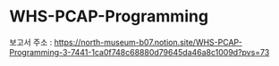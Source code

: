 # WHS-PCAP-Programming
보고서 주소 : https://north-museum-b07.notion.site/WHS-PCAP-Programming-3-7441-1ca0f748c68880d79645da46a8c1009d?pvs=73
